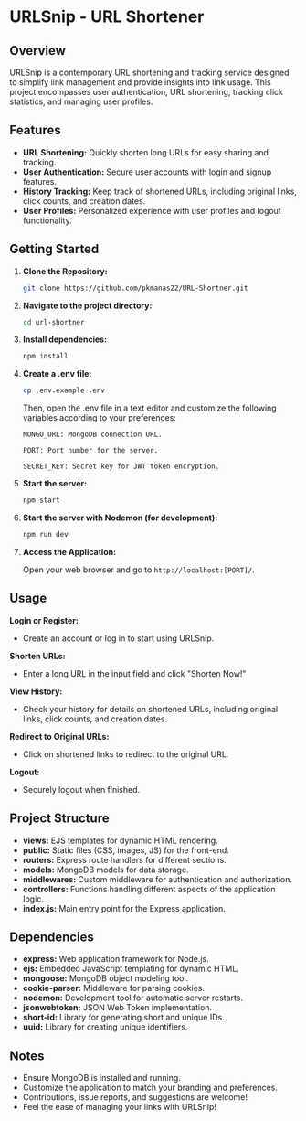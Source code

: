 # URLSnip - URL Shortener

## Overview

URLSnip is a contemporary URL shortening and tracking service designed to simplify link management and provide insights into link usage. This project encompasses user authentication, URL shortening, tracking click statistics, and managing user profiles.

## Features

- **URL Shortening:** Quickly shorten long URLs for easy sharing and tracking.
- **User Authentication:** Secure user accounts with login and signup features.
- **History Tracking:** Keep track of shortened URLs, including original links, click counts, and creation dates.
- **User Profiles:** Personalized experience with user profiles and logout functionality.

## Getting Started

1. **Clone the Repository:**
   ```bash
   git clone https://github.com/pkmanas22/URL-Shortner.git
   ```
2. **Navigate to the project directory:**
   ```bash
   cd url-shortner
   ```
3. **Install dependencies:**
   ```bash
   npm install
   ```
4. **Create a .env file:**
   ```bash
   cp .env.example .env
   ```
   Then, open the .env file in a text editor and customize the following variables according to your preferences:
   
   `MONGO_URL: MongoDB connection URL.`

   `PORT: Port number for the server.`

   `SECRET_KEY: Secret key for JWT token encryption.`
   
5. **Start the server:**
   ```bash
   npm start
   ```
5. **Start the server with Nodemon (for development):**
   ```bash
   npm run dev
   ```
6. **Access the Application:**

   Open your web browser and go to `http://localhost:[PORT]/`.

## Usage

**Login or Register:**

- Create an account or log in to start using URLSnip.

**Shorten URLs:**

- Enter a long URL in the input field and click "Shorten Now!"

**View History:**

- Check your history for details on shortened URLs, including original links, click counts, and creation dates.

**Redirect to Original URLs:**

- Click on shortened links to redirect to the original URL.

**Logout:**

- Securely logout when finished.

## Project Structure

- **views:** EJS templates for dynamic HTML rendering.
- **public:** Static files (CSS, images, JS) for the front-end.
- **routers:** Express route handlers for different sections.
- **models:** MongoDB models for data storage.
- **middlewares:** Custom middleware for authentication and authorization.
- **controllers:** Functions handling different aspects of the application logic.
- **index.js:** Main entry point for the Express application.

## Dependencies

- **express:** Web application framework for Node.js.
- **ejs:** Embedded JavaScript templating for dynamic HTML.
- **mongoose:** MongoDB object modeling tool.
- **cookie-parser:** Middleware for parsing cookies.
- **nodemon:** Development tool for automatic server restarts.
- **jsonwebtoken:** JSON Web Token implementation.
- **short-id:** Library for generating short and unique IDs.
- **uuid:** Library for creating unique identifiers.

## Notes

- Ensure MongoDB is installed and running.
- Customize the application to match your branding and preferences.
- Contributions, issue reports, and suggestions are welcome!
- Feel the ease of managing your links with URLSnip!
